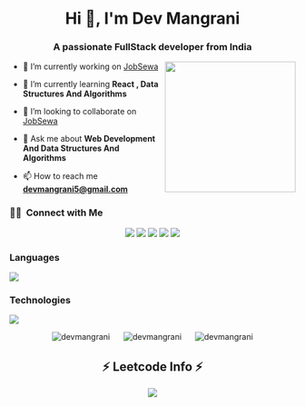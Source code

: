 <h1 align="center">Hi 👋, I'm Dev Mangrani </h1>
<h3 align="center">A passionate FullStack developer from India</h3>
<img align='right' src="https://media.giphy.com/media/M9gbBd9nbDrOTu1Mqx/giphy.gif" width="230">

- 🔭 I’m currently working on [JobSewa](https://job-sewa.vercel.app/)

- 🌱 I’m currently learning **React , Data Structures And Algorithms**

- 👯 I’m looking to collaborate on [JobSewa](https://job-sewa.vercel.app/)

- 💬 Ask me about **Web Development And Data Structures And Algorithms**

- 📫 How to reach me **devmangrani5@gmail.com**

### 🤝🏻 &nbsp;Connect with Me

<p align="center">
<a href="https://twitter.com/devmangrani"><img src="https://img.shields.io/badge/-Twitter-1DA1F2?style=flat&logo=Twitter&logoColor=white"/></a>
<a href="https://linkedin.com/in/dev-mangrani"><img src="https://img.shields.io/badge/-Dev%20Mangrani-0077B5?style=flat&logo=Linkedin&logoColor=white"/></a>
<a href="https://instagram.com/devmangrani"><img src="https://img.shields.io/badge/-@devmangrani-E4405F?style=flat&logo=Instagram&logoColor=white"/></a>
<a href="https://www.leetcode.com/devbuddy55"><img src="https://img.shields.io/badge/-LeetCode-FBCA05?style=flat&logo=LeetCode&logoColor=white"/></a>
<a href="https://auth.geeksforgeeks.org/user/devmangrani"><img src="https://img.shields.io/badge/-GeeksforGeeks-5A9B5D?style=flat&logo=GeeksforGeeks&logoColor=white"/></a>
</p>

### Languages

<a href="https://skillicons.dev" align="center">
    <img align="center" src="https://skillicons.dev/icons?i=java,python,javascript,html,css,mysql" />
</a>

### Technologies

<a href="https://skillicons.dev" align="center">
    <img align="center" src="https://skillicons.dev/icons?i=react,express,googlecloud,nodejs,git,mongodb" />
</a>

<p align="center">
  <img src="https://github-readme-stats.vercel.app/api/top-langs?username=devmangrani&show_icons=true&locale=en&layout=compact" alt="devmangrani" style="margin-right: 20px;" />
  <img src="https://github-readme-stats.vercel.app/api?username=devmangrani&show_icons=true&locale=en" alt="devmangrani" style="margin-right: 20px;" />
  <img src="https://github-readme-streak-stats.herokuapp.com/?user=devmangrani&" alt="devmangrani" />
</p>


<h2 align="center">⚡ Leetcode Info ⚡</h2>  
<p align="center">
  <img align=top flex-grow=1 src="https://leetcard.jacoblin.cool/devbuddy55?theme=dark&font=Nunito" />  
</p>
